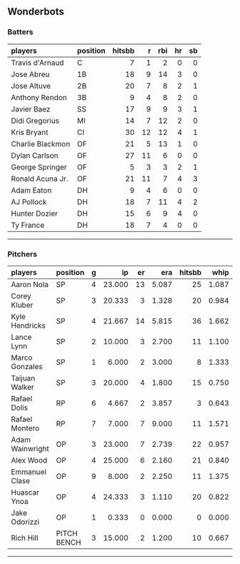 ## Wonderbots

### Batters

 
|players          |position | hitsbb|  r| rbi| hr| sb| 
|:----------------|:--------|------:|--:|---:|--:|--:| 
|Travis d'Arnaud  |C        |      7|  1|   2|  0|  0| 
|Jose Abreu       |1B       |     18|  9|  14|  3|  0| 
|Jose Altuve      |2B       |     20|  7|   8|  2|  1| 
|Anthony Rendon   |3B       |      9|  4|   8|  2|  0| 
|Javier Baez      |SS       |     17|  9|   9|  3|  1| 
|Didi Gregorius   |MI       |     14|  7|  12|  2|  0| 
|Kris Bryant      |CI       |     30| 12|  12|  4|  1| 
|Charlie Blackmon |OF       |     21|  5|  13|  1|  0| 
|Dylan Carlson    |OF       |     27| 11|   6|  0|  0| 
|George Springer  |OF       |      5|  3|   3|  2|  1| 
|Ronald Acuna Jr. |OF       |     21| 11|   7|  4|  3| 
|Adam Eaton       |DH       |      9|  4|   6|  0|  0| 
|AJ Pollock       |DH       |     18|  7|  11|  4|  2| 
|Hunter Dozier    |DH       |     15|  6|   9|  4|  0| 
|Ty France        |DH       |     18|  7|   4|  0|  0| 

* * *

### Pitchers

 
|players         |position    |  g|     ip| er|   era| hitsbb|  whip| so|  w| sv| 
|:---------------|:-----------|--:|------:|--:|-----:|------:|-----:|--:|--:|--:| 
|Aaron Nola      |SP          |  4| 23.000| 13| 5.087|     25| 1.087| 25|  2|  0| 
|Corey Kluber    |SP          |  3| 20.333|  3| 1.328|     20| 0.984| 21|  2|  0| 
|Kyle Hendricks  |SP          |  4| 21.667| 14| 5.815|     36| 1.662| 18|  2|  0| 
|Lance Lynn      |SP          |  2| 10.000|  3| 2.700|     11| 1.100|  8|  2|  0| 
|Marco Gonzales  |SP          |  1|  6.000|  2| 3.000|      8| 1.333|  4|  0|  0| 
|Taijuan Walker  |SP          |  3| 20.000|  4| 1.800|     15| 0.750| 16|  2|  0| 
|Rafael Dolis    |RP          |  6|  4.667|  2| 3.857|      3| 0.643|  3|  0|  3| 
|Rafael Montero  |RP          |  7|  7.000|  7| 9.000|     11| 1.571|  6|  2|  1| 
|Adam Wainwright |OP          |  3| 23.000|  7| 2.739|     22| 0.957| 18|  2|  0| 
|Alex Wood       |OP          |  4| 25.000|  6| 2.160|     21| 0.840| 25|  3|  0| 
|Emmanuel Clase  |OP          |  9|  8.000|  2| 2.250|     11| 1.375|  6|  1|  3| 
|Huascar Ynoa    |OP          |  4| 24.333|  3| 1.110|     20| 0.822| 24|  4|  0| 
|Jake Odorizzi   |OP          |  1|  0.333|  0| 0.000|      0| 0.000|  0|  0|  0| 
|Rich Hill       |PITCH BENCH |  3| 15.000|  2| 1.200|     10| 0.667| 18|  0|  0| 


* * *


